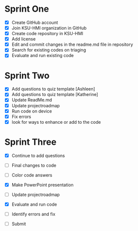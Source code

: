 # Sprint One
- [x] Create GitHub account
- [x] Join KSU-HMI organization in GitHub
- [x] Create code repository in KSU-HMI
- [x] Add license
- [x] Edit and commit changes in the readme.md file in repository
- [x] Search for existing codes on triaging
- [x] Evaluate and run existing code

# Sprint Two 
- [x] Add questions to quiz template [Ashleen]
- [x] Add questions to quiz template [Katherine]
- [x] Update ReadMe.md
- [x] Update projectroadmap
- [x] Run code on device
- [x] Fix errors
- [x] look for ways to enhance or add to the code 
      
# Sprint Three
- [x] Continue to add questions 
- [ ] Final changes to code
- [ ] Color code answers
- [x] Make PowerPoint presentation
- [ ] Update projectroadmap
- [x] Evaluate and run code
- [ ] Identify errors and fix
- [ ] Submit


